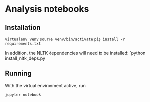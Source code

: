 # Analysis notebooks

## Installation

`virtualenv venv`
`source venv/bin/activate`
`pip install -r requirements.txt`

In addition, the NLTK dependencies will need to be installed:
`python install_nltk_deps.py

## Running

With the virtual environment active, run

`jupyter notebook`
